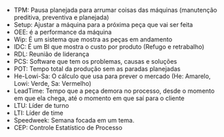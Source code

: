- TPM: Pausa planejada para arrumar coisas das máquinas (manutenção preditiva, preventiva e planejada)
- Setup: Ajustar a máquina para a próxima peça que vai ser feita
- OEE: é a performance da máquina
- Wip: É um sistema que mostra as peças em andamento
- IDC: É um BI que mostra o custo por produto (Refugo e retrabalho)
- RDL: Reunião de liderança
- PCS: Software que tem os problemas, causas e soluções
- POT: Tempo total da produção sem as paradas planejadas
- He-Lowi-Sa: O cálculo que usa para prever o mercado (He: Amarelo, Lowi: Verde, Sa: Vermelho)
- LeadTime: Tempo que a peça demora no processo, desde o momento em que ela chega, até o momento em que saí para o cliente
- LTU: Líder de turno
- LTI: Líder de time
- Speedweek: Semana focada em um tema. 
- CEP: Controle Estatístico de Processo